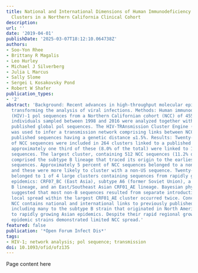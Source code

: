 ```yaml
---
title: National and International Dimensions of Human Immunodeficiency Virus-1 Sequence
  Clusters in a Northern California Clinical Cohort
description:
url: ''
date: '2019-04-01'
publishDate: '2025-03-07T18:12:10.064738Z'
authors:
- Soo-Yon Rhee
- Brittany R Magalis
- Leo Hurley
- Michael J Silverberg
- Julia L Marcus
- Sally Slome
- Sergei L Kosakovsky Pond
- Robert W Shafer
publication_types:
- '2'
abstract: 'Background: Recent advances in high-throughput molecular epidemiology are
  transforming the analysis of viral infections. Methods: Human immunodeficiency virus
  (HIV)-1 pol sequences from a Northern Californian cohort (NCC) of 4553 antiretroviral-naive
  individuals sampled between 1998 and 2016 were analyzed together with 140 000 previously
  published global pol sequences. The HIV-TRAnsmission Cluster Engine (HIV-TRACE)
  was used to infer a transmission network comprising links between NCC and previously
  published sequences having a genetic distance ≤1.5%. Results: Twenty-five percent
  of NCC sequences were included in 264 clusters linked to a published sequence, and
  approximately one third of these (8.0% of the total) were linked to 1 or more non-US
  sequences. The largest cluster, containing 512 NCC sequences (11.2% of the total),
  comprised the subtype B lineage that traced its origin to the earliest North American
  sequences. Approximately 5 percent of NCC sequences belonged to a non-B subtype,
  and these were more likely to cluster with a non-US sequence. Twenty-two NCC sequences
  belonged to 1 of 4 large clusters containing sequences from rapidly growing regional
  epidemics: CRF07_BC (East Asia), subtype A6 (former Soviet Union), a Japanese subtype
  B lineage, and an East/Southeast Asian CRF01_AE lineage. Bayesian phylogenetics
  suggested that most non-B sequences resulted from separate introductions but that
  local spread within the largest CRF01_AE cluster occurred twice. Conclusions: The
  NCC contains national and international links to previously published sequences
  including many to the subtype B strain that originated in North America and several
  to rapidly growing Asian epidemics. Despite their rapid regional growth, the Asian
  epidemic strains demonstrated limited NCC spread.'
featured: false
publication: '*Open Forum Infect Dis*'
tags:
- HIV-1; network analysis; pol sequence; transmission
doi: 10.1093/ofid/ofz135
---
```


Page content here